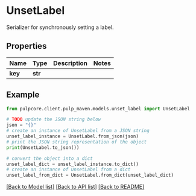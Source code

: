 # UnsetLabel

Serializer for synchronously setting a label.

## Properties

Name | Type | Description | Notes
------------ | ------------- | ------------- | -------------
**key** | **str** |  | 

## Example

```python
from pulpcore.client.pulp_maven.models.unset_label import UnsetLabel

# TODO update the JSON string below
json = "{}"
# create an instance of UnsetLabel from a JSON string
unset_label_instance = UnsetLabel.from_json(json)
# print the JSON string representation of the object
print(UnsetLabel.to_json())

# convert the object into a dict
unset_label_dict = unset_label_instance.to_dict()
# create an instance of UnsetLabel from a dict
unset_label_from_dict = UnsetLabel.from_dict(unset_label_dict)
```
[[Back to Model list]](../README.md#documentation-for-models) [[Back to API list]](../README.md#documentation-for-api-endpoints) [[Back to README]](../README.md)


